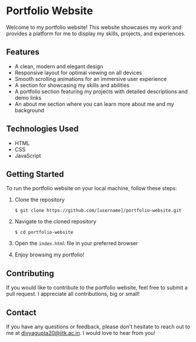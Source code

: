 # Portfolio Website

Welcome to my portfolio website! This website showcases my work and provides a platform for me to display my skills, projects, and experiences.

## Features

- A clean, modern and elegant design
- Responsive layout for optimal viewing on all devices
- Smooth scrolling animations for an immersive user experience
- A section for showcasing my skills and abilities
- A portfolio section featuring my projects with detailed descriptions and demo links
- An about me section where you can learn more about me and my background

## Technologies Used

- HTML
- CSS
- JavaScript

## Getting Started

To run the portfolio website on your local machine, follow these steps:

1. Clone the repository
    ```
    $ git clone https://github.com/[username]/portfolio-website.git
    ```

2. Navigate to the cloned repository
    ```
    $ cd portfolio-website
    ```

3. Open the `index.html` file in your preferred browser

4. Enjoy browsing my portfolio!

## Contributing

If you would like to contribute to the portfolio website, feel free to submit a pull request. I appreciate all contributions, big or small!

## Contact

If you have any questions or feedback, please don't hesitate to reach out to me at divyagupta20@iitk.ac.in. I would love to hear from you!
